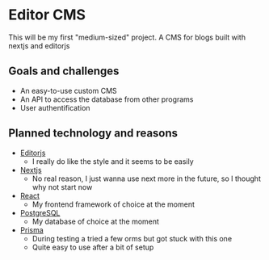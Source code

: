 # Editor CMS

This will be my first "medium-sized" project. A CMS for blogs built with nextjs and editorjs

## Goals and challenges
* An easy-to-use custom CMS
* An API to access the database from other programs
* User authentification

## Planned technology and reasons
* [Editorjs](https://editorjs.io/)
  * I really do like the style and it seems to be easily 
* [Nextjs](https://nextjs.org/)
  * No real reason, I just wanna use next more in the future, so I thought why not start now
* [React](https://reactjs.org/)
  * My frontend framework of choice at the moment
* [PostgreSQL](https://www.postgresql.org/)
  * My database of choice at the moment
* [Prisma](https://www.prisma.io/)
  * During testing a tried a few orms but got stuck with this one
  * Quite easy to use after a bit of setup
